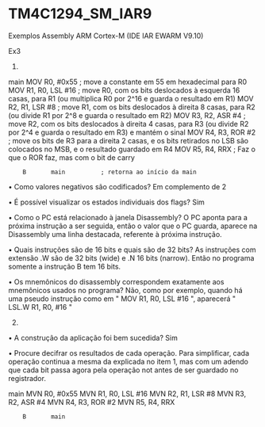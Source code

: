 # TM4C1294_SM_IAR9
Exemplos Assembly ARM Cortex-M (IDE IAR EWARM V9.10)

Ex3

1.

main    MOV R0, #0x55         ; move a constante em 55 em hexadecimal para R0
        MOV R1, R0, LSL #16   ; move R0, com os bits deslocados à esquerda 16 casas, para R1 (ou multiplica R0 por 2^16 e guarda o resultado em R1)
        MOV R2, R1, LSR #8    ; move R1, com os bits deslocados à direita 8 casas, para R2 (ou divide R1 por 2^8 e guarda o resultado em R2)
        MOV R3, R2, ASR #4    ; move R2, com os bits deslocados à direita 4 casas, para R3 (ou divide R2 por 2^4 e guarda o resultado em R3) e mantém o sinal
        MOV R4, R3, ROR #2    ; move os bits de R3 para a direita 2 casas, e os bits retirados no LSB são colocados no MSB, e o resultado guardado em R4
        MOV R5, R4, RRX       ; Faz o que o ROR faz, mas com o bit de carry 
          
        B       main          ; retorna ao início da main




• Como valores negativos são codificados?
Em complemento de 2

• É possível visualizar os estados individuais dos flags?
Sim

• Como o PC está relacionado à janela Disassembly?
O PC aponta para a próxima instrução a ser seguida, então o valor que o PC guarda, aparece na Disassembly uma linha destacada, referente à próxima instrução.

• Quais instruções são de 16 bits e quais são de 32 bits?
As instruções com extensão .W são de 32 bits (wide) e .N 16 bits (narrow). Então no programa somente a instrução B tem 16 bits.

• Os mnemônicos do disassembly correspondem exatamente aos mnemônicos usados no programa?
Não, como por exemplo, quando há uma pseudo instrução como em " MOV R1, R0, LSL #16 ", aparecerá " LSL.W R1, R0, #16 "

2.

• A construção da aplicação foi bem sucedida?
Sim

• Procure decifrar os resultados de cada operação.
Para simplificar, cada operação continua a mesma da explicada no item 1, mas com um adendo que cada bit passa agora pela operação not antes de ser guardado no registrador.


main    MVN R0, #0x55
        MVN R1, R0, LSL #16
        MVN R2, R1, LSR #8
        MVN R3, R2, ASR #4
        MVN R4, R3, ROR #2
        MVN R5, R4, RRX  
        
        B       main
        
        
